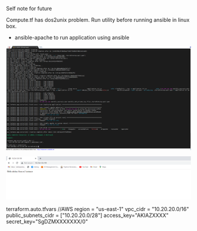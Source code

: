Self note for future 

Compute.tf has dos2unix problem. Run utility before running ansible in linux box.

+ ansible-apache to run application using ansible

![img.png](img.png)

![img_1.png](img_1.png)


terraform.auto.tfvars
//AWS
region = "us-east-1"
vpc_cidr             = "10.20.20.0/16"
public_subnets_cidr  = ["10.20.20.0/28"]
access_key="AKIAZXXXX"
secret_key="SgDZMXXXXXXX/0"
